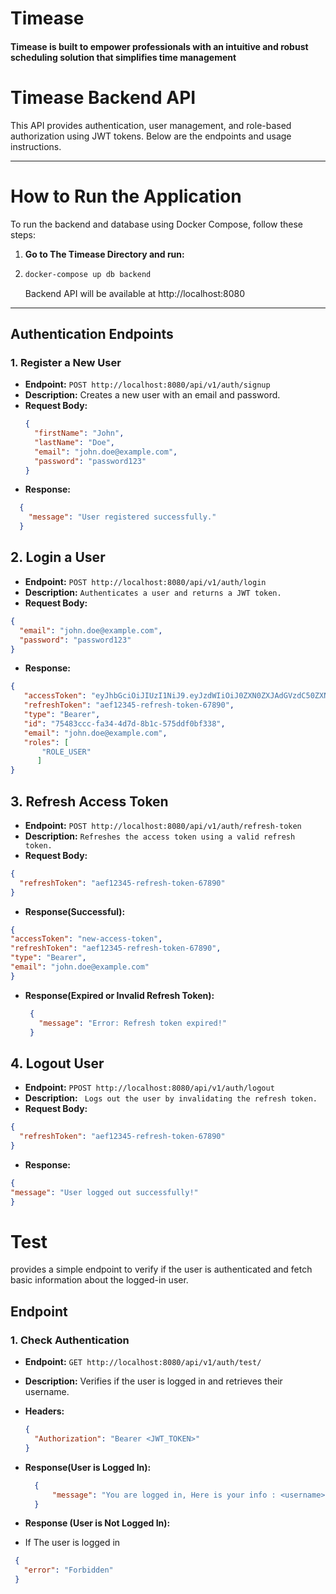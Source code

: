 # Timease
#### Timease is built to empower professionals with an intuitive and robust scheduling solution that simplifies time management

# **Timease Backend API**

This API provides authentication, user management, and role-based authorization using JWT tokens. Below are the endpoints and usage instructions.

---
# **How to Run the Application**

To run the backend and database using Docker Compose, follow these steps:

1. **Go to The Timease Directory and run:**
2. 
   ```bash
   docker-compose up db backend
   ```
   Backend API will be available at http://localhost:8080

---
## **Authentication Endpoints**

### **1. Register a New User**
- **Endpoint:** `POST http://localhost:8080/api/v1/auth/signup`
- **Description:** Creates a new user with an email and password.
- **Request Body:**
  ```json
  {
    "firstName": "John",
    "lastName": "Doe",
    "email": "john.doe@example.com",
    "password": "password123"
  }
  ```
 - **Response:**
  ```json
    {
      "message": "User registered successfully."
    }
```


## **2. Login a User**

- **Endpoint:** `POST http://localhost:8080/api/v1/auth/login`
- **Description:**  `Authenticates a user and returns a JWT token.`
- **Request Body:** 
```json
{
  "email": "john.doe@example.com",
  "password": "password123"
}
```

 - **Response:**
  ```json
{
     "accessToken": "eyJhbGciOiJIUzI1NiJ9.eyJzdWIiOiJ0ZXN0ZXJAdGVzdC50ZXN0IiwiaWF0IjoxNzMyNDc4NjEwLCJleHAiOjE3MzI0ODIyMTB9.QFTpWgNbCJN381euzDig5kBNrhHdX-pfo0QjMFdH6Ko",
     "refreshToken": "aef12345-refresh-token-67890",
     "type": "Bearer",
     "id": "75483ccc-fa34-4d7d-8b1c-575ddf0bf338",
     "email": "john.doe@example.com",
     "roles": [
         "ROLE_USER"
        ]
}

```
## **3.  Refresh Access Token**

- **Endpoint:** `POST http://localhost:8080/api/v1/auth/refresh-token`
- **Description:**  `Refreshes the access token using a valid refresh token.`
- **Request Body:** 
```json
{
  "refreshToken": "aef12345-refresh-token-67890"
}

```

 - **Response(Successful):**
  ```json
{
  "accessToken": "new-access-token",
  "refreshToken": "aef12345-refresh-token-67890",
  "type": "Bearer",
  "email": "john.doe@example.com"
}
```
- **Response(Expired or Invalid Refresh Token):**
  ```json
   {
     "message": "Error: Refresh token expired!"
   }
  ```

  
## **4.  Logout User**

- **Endpoint:** `PPOST http://localhost:8080/api/v1/auth/logout`
- **Description:**  ` Logs out the user by invalidating the refresh token.`
- **Request Body:** 
```json
{
  "refreshToken": "aef12345-refresh-token-67890"
}

```

 - **Response:**
  ```json
{
  "message": "User logged out successfully!"
}

```

# **Test**

 provides a simple endpoint to verify if the user is authenticated and fetch basic information about the logged-in user.


## **Endpoint**

### **1. Check Authentication**
- **Endpoint:** `GET http://localhost:8080/api/v1/auth/test/`
- **Description:** Verifies if the user is logged in and retrieves their username.
- **Headers:**
  ```json
  {
    "Authorization": "Bearer <JWT_TOKEN>"
  }
  ```

- **Response(User is Logged In):**
  ```json
    {
        "message": "You are logged in, Here is your info : <username>" 
    }
   ```
- **Response (User is Not Logged In):**
-  If The user is logged in
  ```json
   {
     "error": "Forbidden"
   }
```
